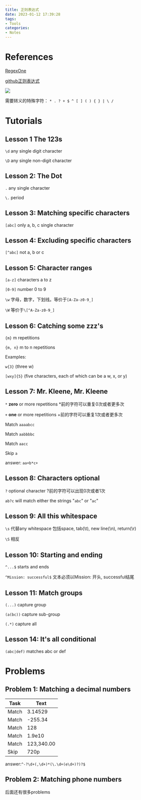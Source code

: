 ```yaml
---
title: 正则表达式
date: 2023-01-12 17:39:28
tags:
- Tools
categories:
- Notes
---
```


# References

[RegexOne](https://regexone.com/)

[github正则表达式](https://github.com/ziishaned/learn-regex/blob/master/translations/README-cn.md)

![](https://xyc-1316422823.cos.ap-shanghai.myqcloud.com/RISC-V%E4%B8%AD%E6%96%87%E6%89%8B%E5%86%8C/20230112170412.png)

需要转义的特殊字符：
`* . ? + $ ^ [ ] ( ) { } | \ /`

# Tutorials

## Lesson 1 The 123s

`\d`	any single digit character

`\D`	any single non-digit character

## Lesson 2: The Dot

`.`	any single character

`\.`	period

## Lesson 3: Matching specific characters

`[abc]`	only a, b, c single character

## Lesson 4: Excluding specific characters

`[^abc]`	not a, b or c

## Lesson 5: Character ranges

`[a-z]`	characters a to z

`[0-9]`	number 0 to 9

`\w`	字母，数字，下划线。等价于`[A-Za-z0-9_]`

`\W`	等价于`\[^A-Za-z0-9_]`

## Lesson 6: Catching some zzz's

`{m}`		m repetitions

`{m, n}`	m to n repetitions

Examples:

`w{3}` (three w)

`[wxy]{5}` (five characters, each of which can be a w, x, or y)

## Lesson 7: Mr. Kleene, Mr. Kleene

`*` 	**zero** or more repetitions *前的字符可以重复0次或者更多次

`+`	**one** or more repetitions +前的字符可以重复1次或者更多次

Match	`aaaabcc`

Match	`aabbbbc`

Match	`aacc`

Skip		`a`

answer: `aa+b*c+`

## Lesson 8: Characters optional

`?`	optional character ?前的字符可以出现0次或者1次

`ab?c` will match either the strings "`abc`" or "`ac`"

## Lesson 9: All this whitespace

`\s`	代替any whitespace 包括space, tab(\t), new line(\n), return(\r)

`\S`	相反

## Lesson 10: Starting and ending

`^...$`	starts and ends

`^Mission: successful$`	文本必须以Mission: 开头, successful结尾

## Lesson 11: Match groups

`(...)`	capture group

`(a(bc))`	capture sub-group

`(.*)`	capture all

## Lesson 14: It's all conditional

`(abc|def)`	matches abc or def

# Problems

## Problem 1: Matching a decimal numbers

| Task  | Text       |
| ----- | ---------- |
| Match | 3.14529    |
| Match | -255.34    |
| Match | 128        |
| Match | 1.9e10     |
| Match | 123,340.00 |
| Skip  | 720p       |

answer:`^-?\d+(,\d+)*(\.\d+(e\d+)?)?$`

## Problem 2: Matching phone numbers

后面还有很多problems
